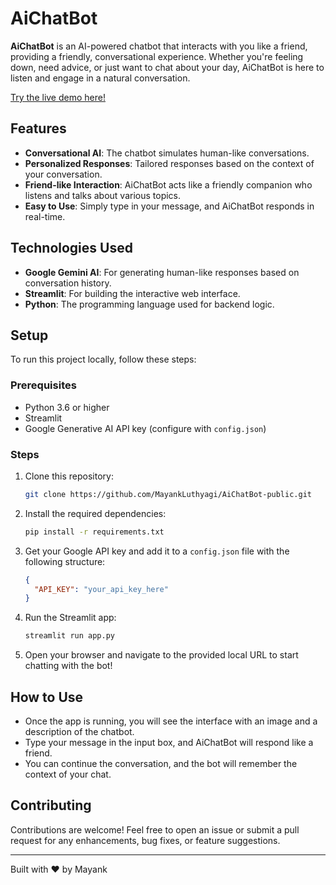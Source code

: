 # AiChatBot

**AiChatBot** is an AI-powered chatbot that interacts with you like a friend, providing a friendly, conversational experience. Whether you're feeling down, need advice, or just want to chat about your day, AiChatBot is here to listen and engage in a natural conversation.

[Try the live demo here!](https://chat-with-friend.streamlit.app/)

## Features

- **Conversational AI**: The chatbot simulates human-like conversations.
- **Personalized Responses**: Tailored responses based on the context of your conversation.
- **Friend-like Interaction**: AiChatBot acts like a friendly companion who listens and talks about various topics.
- **Easy to Use**: Simply type in your message, and AiChatBot responds in real-time.

## Technologies Used

- **Google Gemini AI**: For generating human-like responses based on conversation history.
- **Streamlit**: For building the interactive web interface.
- **Python**: The programming language used for backend logic.

## Setup

To run this project locally, follow these steps:

### Prerequisites

- Python 3.6 or higher
- Streamlit
- Google Generative AI API key (configure with `config.json`)

### Steps

1. Clone this repository:

   ```bash
   git clone https://github.com/MayankLuthyagi/AiChatBot-public.git
   ```

2. Install the required dependencies:

   ```bash
   pip install -r requirements.txt
   ```

3. Get your Google API key and add it to a `config.json` file with the following structure:

   ```json
   {
     "API_KEY": "your_api_key_here"
   }
   ```

4. Run the Streamlit app:

   ```bash
   streamlit run app.py
   ```

5. Open your browser and navigate to the provided local URL to start chatting with the bot!

## How to Use

- Once the app is running, you will see the interface with an image and a description of the chatbot.
- Type your message in the input box, and AiChatBot will respond like a friend.
- You can continue the conversation, and the bot will remember the context of your chat.

## Contributing

Contributions are welcome! Feel free to open an issue or submit a pull request for any enhancements, bug fixes, or feature suggestions.

---

Built with ❤️ by Mayank
```

